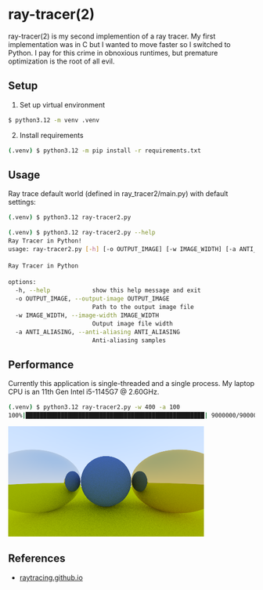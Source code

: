 # ray-tracer(2)

ray-tracer(2) is my second implemention of a ray tracer. My first implementation was in C but I wanted to move faster so I switched to Python. I pay for this crime in obnoxious runtimes, but premature optimization is the root of all evil.

## Setup

1. Set up virtual environment

```bash
$ python3.12 -m venv .venv
```

2. Install requirements

```bash
(.venv) $ python3.12 -m pip install -r requirements.txt
```

## Usage

Ray trace default world (defined in ray\_tracer2/main.py) with default settings:
```bash
(.venv) $ python3.12 ray-tracer2.py
```

```bash
(.venv) $ python3.12 ray-tracer2.py --help
Ray Tracer in Python!
usage: ray-tracer2.py [-h] [-o OUTPUT_IMAGE] [-w IMAGE_WIDTH] [-a ANTI_ALIASING]

Ray Tracer in Python

options:
  -h, --help            show this help message and exit
  -o OUTPUT_IMAGE, --output-image OUTPUT_IMAGE
                        Path to the output image file
  -w IMAGE_WIDTH, --image-width IMAGE_WIDTH
                        Output image file width
  -a ANTI_ALIASING, --anti-aliasing ANTI_ALIASING
                        Anti-aliasing samples
```

## Performance

Currently this application is single-threaded and a single process. My laptop CPU is an 11th Gen Intel i5-1145G7 @ 2.60GHz.

```bash
(.venv) $ python3.12 ray-tracer2.py -w 400 -a 100
100%|███████████████████████████████████████████████████| 9000000/9000000 [18:09<00:00, 8259.10it/s]
```
![](output_image.png)

## References
- [raytracing.github.io](https://raytracing.github.io)
